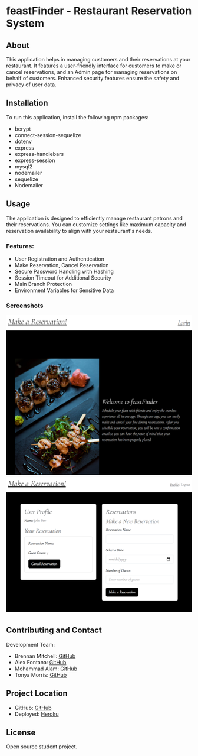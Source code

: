 # feastFinder - Restaurant Reservation System

## About
This application helps in managing customers and their reservations at your restaurant. It features a user-friendly interface for customers to make or cancel reservations, and an Admin page for managing reservations on behalf of customers. Enhanced security features ensure the safety and privacy of user data.

## Installation

To run this application, install the following npm packages:
- bcrypt
- connect-session-sequelize
- dotenv
- express
- express-handlebars
- express-session
- mysql2
- nodemailer
- sequelize
- Nodemailer

## Usage

The application is designed to efficiently manage restaurant patrons and their reservations. You can customize settings like maximum capacity and reservation availability to align with your restaurant's needs.

### Features:
- User Registration and Authentication
- Make Reservation, Cancel Reservation
- Secure Password Handling with Hashing
- Session Timeout for Additional Security
- Main Branch Protection
- Environment Variables for Sensitive Data

### Screenshots

![Screenshot of Main Panel](./public/images/main.png)
![Screenshot of Reservation Page](./public/images/profile.png)

## Contributing and Contact

Development Team:
- Brennan Mitchell: [GitHub](https://github.com/mrwait-music)
- Alex Fontana: [GitHub](https://github.com/afontana405)
- Mohammad Alam: [GitHub](https://github.com/alamm01)
- Tonya Morris: [GitHub](https://github.com/misschootemup)

## Project Location
- GitHub: [GitHub](https://github.com/alamm01)
- Deployed: [Heroku](https://feastfinder-29c2a8dddaa0.herokuapp.com/)

## License

Open source student project.
